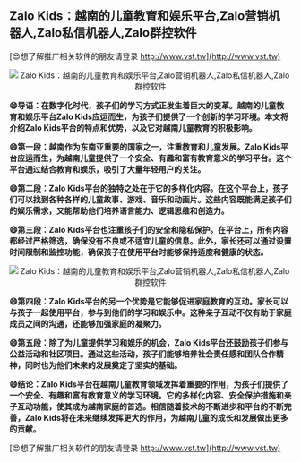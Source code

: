 ## **Zalo Kids：越南的儿童教育和娱乐平台,Zalo营销机器人,Zalo私信机器人,Zalo群控软件**

[😍想了解推广相关软件的朋友请登录 http://www.vst.tw](http://www.vst.tw)

 <center><img src="https://vst.tw/MP4/tuiguang/png/5.png" alt="Zalo Kids：越南的儿童教育和娱乐平台,Zalo营销机器人,Zalo私信机器人,Zalo群控软件"></center>

**😄导语：在数字化时代，孩子们的学习方式正发生着巨大的变革。越南的儿童教育和娱乐平台Zalo Kids应运而生，为孩子们提供了一个创新的学习环境。本文将介绍Zalo Kids平台的特点和优势，以及它对越南儿童教育的积极影响。**

**😄第一段：越南作为东南亚重要的国家之一，注重教育和儿童发展。Zalo Kids平台应运而生，为越南儿童提供了一个安全、有趣和富有教育意义的学习平台。这个平台通过结合教育和娱乐，吸引了大量年轻用户的关注。**

**😄第二段：Zalo Kids平台的独特之处在于它的多样化内容。在这个平台上，孩子们可以找到各种各样的儿童故事、游戏、音乐和动画片。这些内容既能满足孩子们的娱乐需求，又能帮助他们培养语言能力、逻辑思维和创造力。**

**😄第三段：Zalo Kids平台也注重孩子们的安全和隐私保护。在平台上，所有内容都经过严格筛选，确保没有不良或不适宜儿童的信息。此外，家长还可以通过设置时间限制和监控功能，确保孩子在使用平台时能够保持适度和健康的状态。**

 <center><img src="https://vst.tw/MP4/tuiguang/png/1.png" alt="Zalo Kids：越南的儿童教育和娱乐平台,Zalo营销机器人,Zalo私信机器人,Zalo群控软件"></center>

**😄第四段：Zalo Kids平台的另一个优势是它能够促进家庭教育的互动。家长可以与孩子一起使用平台，参与到他们的学习和娱乐中。这种亲子互动不仅有助于家庭成员之间的沟通，还能够加强家庭的凝聚力。**

**😄第五段：除了为儿童提供学习和娱乐的机会，Zalo Kids平台还鼓励孩子们参与公益活动和社区项目。通过这些活动，孩子们能够培养社会责任感和团队合作精神，同时也为他们未来的发展奠定了坚实的基础。**

**😄结论：Zalo Kids平台在越南儿童教育领域发挥着重要的作用，为孩子们提供了一个安全、有趣和富有教育意义的学习环境。它的多样化内容、安全保护措施和亲子互动功能，使其成为越南家庭的首选。相信随着技术的不断进步和平台的不断完善，Zalo Kids将在未来继续发挥更大的作用，为越南儿童的成长和发展做出更多的贡献。**

[😍想了解推广相关软件的朋友请登录 http://www.vst.tw](http://www.vst.tw)



